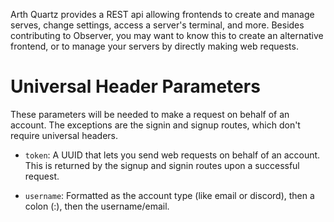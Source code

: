 Arth Quartz provides a REST api allowing frontends to create and manage serves, change settings, access a server's terminal, and more. Besides contributing to Observer, you may want to know this to create an alternative frontend, or to manage your servers by directly making web requests.

# Universal Header Parameters

These parameters will be needed to make a request on behalf of an account. The exceptions are the signin and signup routes, which don't require universal headers.

- `token`: A UUID that lets you send web requests on behalf of an account. This is returned by the signup and signin routes upon a successful request.

- `username`: Formatted as the account type (like email or discord), then a colon (:), then the username/email.
